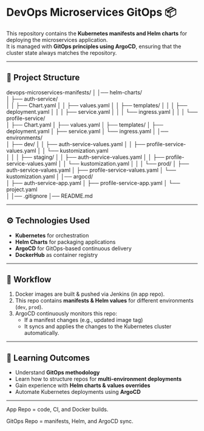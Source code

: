 # DevOps Microservices GitOps 📦
 
This repository contains the **Kubernetes manifests and Helm charts** for deploying the microservices application.  
It is managed with **GitOps principles using ArgoCD**, ensuring that the cluster state always matches the repository.
 
---
 
## 📂 Project Structure
 
devops-microservices-manifests/
│
│── helm-charts/                             
│   ├── auth-service/                        
│   │   ├── Chart.yaml
│   │   ├── values.yaml
│   │   ├── templates/
│   │   │   ├── deployment.yaml
│   │   │   ├── service.yaml
│   │   │   └── ingress.yaml
│   │
│   └── profile-service/                     
│       ├── Chart.yaml
│       ├── values.yaml
│       ├── templates/
│           ├── deployment.yaml
│           ├── service.yaml
│           └── ingress.yaml
│
│── environments/                            
│   ├── dev/
│   │   ├── auth-service-values.yaml
│   │   ├── profile-service-values.yaml
│   │   └── kustomization.yaml               
│   │
│   ├── staging/
│   │   ├── auth-service-values.yaml
│   │   ├── profile-service-values.yaml
│   │   └── kustomization.yaml
│   │
│   └── prod/
│       ├── auth-service-values.yaml
│       ├── profile-service-values.yaml
│       └── kustomization.yaml
│
│── argocd/                                  
│   ├── auth-service-app.yaml
│   ├── profile-service-app.yaml
│   └── project.yaml                         
│
│── .gitignore
│── README.md
 
---
 
## ⚙️ Technologies Used
- **Kubernetes** for orchestration  
- **Helm Charts** for packaging applications  
- **ArgoCD** for GitOps-based continuous delivery  
- **DockerHub** as container registry  
 
---
 
## 🚀 Workflow
1. Docker images are built & pushed via Jenkins (in app repo).  
2. This repo contains **manifests & Helm values** for different environments (`dev`, `prod`).  
3. ArgoCD continuously monitors this repo:  
   - If a manifest changes (e.g., updated image tag)  
   - It syncs and applies the changes to the Kubernetes cluster automatically.  
 
---
 
## 📌 Learning Outcomes
- Understand **GitOps methodology**  
- Learn how to structure repos for **multi-environment deployments**  
- Gain experience with **Helm charts & values overrides**  
- Automate Kubernetes deployments using **ArgoCD**
 
 
---
 
App Repo = code, CI, and Docker builds.
 
GitOps Repo = manifests, Helm, and ArgoCD sync.
